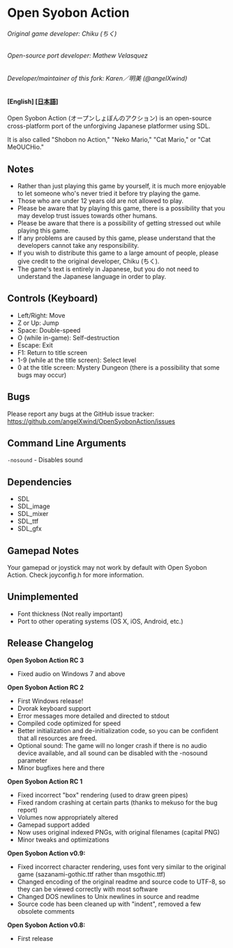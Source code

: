 Open Syobon Action
==================
###### Original game developer: Chiku (ちく)
###### Open-source port developer: Mathew Velasquez
###### Developer/maintainer of this fork: Karen／明美 (@angelXwind)
#### [English] [[日本語]](README_ja.md)

Open Syobon Action (オープンしょぼんのアクション) is an open-source cross-platform port of the unforgiving Japanese platformer using SDL.

It is also called "Shobon no Action," "Neko Mario," "Cat Mario," or "Cat MeOUCHio."

Notes
-----
* Rather than just playing this game by yourself, it is much more enjoyable to let someone who's never tried it before try playing the game.
* Those who are under 12 years old are not allowed to play.
* Please be aware that by playing this game, there is a possibility that you may develop trust issues towards other humans.
* Please be aware that there is a possibility of getting stressed out while playing this game.
* If any problems are caused by this game, please understand that the developers cannot take any responsibility.
* If you wish to distribute this game to a large amount of people, please give credit to the original developer, Chiku (ちく).
* The game's text is entirely in Japanese, but you do not need to understand the Japanese language in order to play.

Controls (Keyboard)
-------------------
* Left/Right: Move
* Z or Up: Jump
* Space: Double-speed
* O (while in-game): Self-destruction
* Escape: Exit
* F1: Return to title screen
* 1-9 (while at the title screen): Select level
* 0 at the title screen: Mystery Dungeon (there is a possibility that some bugs may occur)

Bugs
----
Please report any bugs at the GitHub issue tracker: https://github.com/angelXwind/OpenSyobonAction/issues

Command Line Arguments
----------------------
`-nosound` - Disables sound

Dependencies
------------
* SDL
* SDL\_image
* SDL\_mixer
* SDL\_ttf
* SDL\_gfx

Gamepad Notes
-------------
Your gamepad or joystick may not work by default with Open Syobon Action. Check joyconfig.h for more information.

Unimplemented
-------------
* Font thickness (Not really important)
* Port to other operating systems (OS X, iOS, Android, etc.)

Release Changelog
-----------------
**Open Syobon Action RC 3**
* Fixed audio on Windows 7 and above

**Open Syobon Action RC 2**
* First Windows release!
* Dvorak keyboard support
* Error messages more detailed and directed to stdout
* Compiled code optimized for speed
* Better initialization and de-initialization code, so you can be confident
 that all resources are freed.
* Optional sound: The game will no longer crash if there is no audio device
 available, and all sound can be disabled with the -nosound parameter
* Minor bugfixes here and there

**Open Syobon Action RC 1**
* Fixed incorrect "box" rendering (used to draw green pipes)
* Fixed random crashing at certain parts (thanks to mekuso for the bug report)
* Volumes now appropriately altered
* Gamepad support added
* Now uses original indexed PNGs, with original filenames (capital PNG)
* Minor tweaks and optimizations

**Open Syobon Action v0.9:**
* Fixed incorrect character rendering, uses font very similar to the original game
 (sazanami-gothic.ttf rather than msgothic.ttf)
* Changed encoding of the original readme and source code to UTF-8, so they can
 be viewed correctly with most software
* Changed DOS newlines to Unix newlines in source and readme
* Source code has been cleaned up with "indent", removed a few obsolete comments

**Open Syobon Action v0.8:**
* First release
